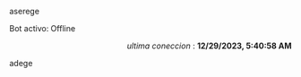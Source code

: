 aserege

<p>Bot activo: Offline</p>
<p align="right"><i>ultima coneccion</i> : <b>12/29/2023, 5:40:58 AM</b></p>

 adege
